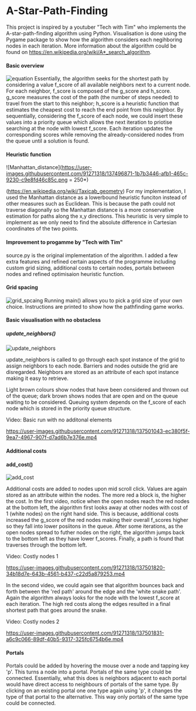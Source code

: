 # A-Star-Path-Finding

This project is inspired by a youtuber "Tech with Tim" who implements the A-star-path-finding algorithm using Python. Visualisation is done using the Pygame package to show how the algorithm considers each negihboring nodes in each iteration. More information about the algorithm could be found on https://en.wikipedia.org/wiki/A*_search_algorithm.

#### Basic overview
![equation](https://user-images.githubusercontent.com/91271318/137495297-7b3dde30-8212-4182-bf15-2be5a79811eb.png)
Essentially, the algorithm seeks for the shortest path by considering a value f_score of all available neighbors next to a current node. For each neighbor, f_score is composed of the g_score and h_score. g_score measures the cost of the path (the number of steps needed) to travel from the start to this neighbor; h_score is a heuristic function that estimates the cheapest cost to reach the end point from this neighbor. By sequentially, considering the f_score of each node, we could insert these values into a priority queue which allows the next iteration to priotise searching at the node with lowest f_score. Each iteration updates the corresponding scores while removing the already-considered nodes from the queue until a solution is found. 

#### Heuristic function
![Manhattan_distance](https://user-images.githubusercontent.com/91271318/137496871-1b7b3446-afb1-465c-9230-c9e8fd46c85c.png = 250*)

(https://en.wikipedia.org/wiki/Taxicab_geometry)
For my implementation, I used the Manhattan distance as a lowerbound heuristic funciton instead of other measures such as Euclidean. This is because the path could not traverse diagonally so the Manhattan distance is a more conservative estimation for paths along the x,y directions. This heuristic is very simple to implement as we only need to find the absolute difference in Cartesian coordinates of the two points. 

#### Improvement to progamme by "Tech with Tim"
source.py is the original implementation of the algorithm. I added a few extra features and refined certain aspects of the programme including custom grid sizing, additional costs to certain nodes, portals between nodes and refined optimisaion heuristic function.

#### Grid spacing
![grid_spcaing](https://user-images.githubusercontent.com/91271318/137500839-105d0726-c39f-469f-9606-ba1df9ae3758.png)
Running main() allows you to pick a grid size of your own choice. Instructions are printed to show how the pathfinding game works.

#### Basic visualisation with no obstacless
##### update_neighbors()
![update_neighbors](https://user-images.githubusercontent.com/91271318/137501410-33db8d7c-12c9-40c0-a28d-9c65e1112ae9.png)

update_neighbors is called to go through each spot instance of the grid to assign neighbors to each node. Barriers and nodes outside the grid are disregarded. Neighbors are stored as an attribute of each spot instance making it easy to retrieve.

Light brown colours show nodes that have been considered and thrown out of the queue; dark brown shows nodes that are open and on the queue waiting to be considered. Queuing system depends on the f_score of each node which is stored in the priority queue structure. 

Video: Basic run with no additonal elements

https://user-images.githubusercontent.com/91271318/137501043-ec380f5f-9ea7-4967-907f-d7ad6b7e376e.mp4

#### Additional costs
#### add_cost()
![add_cost](https://user-images.githubusercontent.com/91271318/137504502-2a0061b9-400e-4092-854e-70896bcc8bca.png)

Additional costs are added to nodes upon mid scroll click. Values are again stored as an attribute within the nodes. The more red a block is, the higher the cost. In the first video, notice when the open nodes reach the red nodes at the bottom left, the algorithm first looks away at other nodes with cost of 1 (white nodes) on the right hand side. This is because, additional costs increased the g_score of the red nodes making their overall f_scores higher so they fall into lower posiitons in the queue. After some iterations, as the open nodes spread to futher nodes on the right, the algorithm jumps back to the bottom left as they have lower f_scores. Finally, a path is found that traverses through the bottom left.

Video: Costly nodes 1

https://user-images.githubusercontent.com/91271318/137501820-34b18d7e-643b-4561-b437-c22d5a879253.mp4

In the second video, we could again see that algorithm bounces back and forth between the 'red path' around the edge and the 'white snake path'. Again the algorithm always looks for the node with the lowest f_score at each iteration. The high red costs along the edges resulted in a final shortest path that goes around the snake.

Video: Costly nodes 2

https://user-images.githubusercontent.com/91271318/137501831-a6c9c066-89df-40b5-9317-325fc6754b6e.mp4

#### Portals
Portals could be added by hovering the mouse over a node and tapping key 'p'. This turns a node into a portal. Portals of the same type could be connected. Essentially, what this does is neighbors adjacent to each portal would have direct access to neighbours of portals of the same type. By clicking on an existing portal one one type again using 'p', it changes the type of that portal to the alternative. This way only portals of the same type could be connected.



